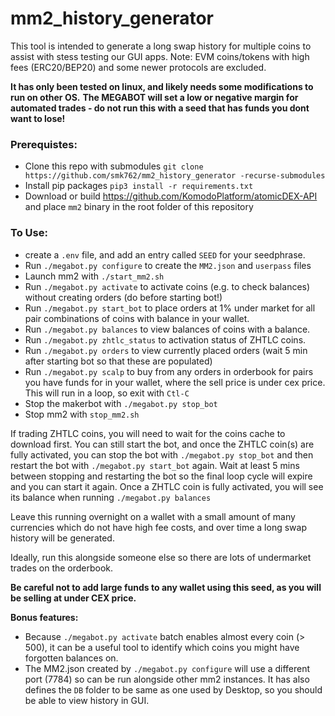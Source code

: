 # mm2_history_generator

This tool is intended to generate a long swap history for multiple coins to assist with stess testing our GUI apps.
Note: EVM coins/tokens with high fees (ERC20/BEP20) and some newer protocols are excluded.

**It has only been tested on linux, and likely needs some modifications to run on other OS.**
**The MEGABOT will set a low or negative margin for automated trades - do not run this with a seed that has funds you dont want to lose!**

### Prerequistes:
- Clone this repo with submodules `git clone https://github.com/smk762/mm2_history_generator -recurse-submodules`
- Install pip packages `pip3 install -r requirements.txt`
- Download or build https://github.com/KomodoPlatform/atomicDEX-API and place `mm2` binary in the root folder of this repository


### To Use:
- create a `.env` file, and add an entry called `SEED` for your seedphrase.
- Run `./megabot.py configure` to create the `MM2.json` and `userpass` files
- Launch mm2 with `./start_mm2.sh`
- Run `./megabot.py activate` to activate coins (e.g. to check balances) without creating orders (do before starting bot!)
- Run `./megabot.py start_bot` to place orders at 1% under market for all pair combinations of coins with balance in your wallet.
- Run `./megabot.py balances` to view balances of coins with a balance.
- Run `./megabot.py zhtlc_status` to activation status of ZHTLC coins.
- Run `./megabot.py orders` to view currently placed orders (wait 5 min after starting bot so that these are populated)
- Run `./megabot.py scalp` to buy from any orders in orderbook for pairs you have funds for in your wallet, where the sell price is under cex price. This will run in a loop, so exit with `Ctl-C`
- Stop the makerbot with `./megabot.py stop_bot`
- Stop mm2 with `stop_mm2.sh`

If trading ZHTLC coins, you will need to wait for the coins cache to download first. You can still start the bot, and once the ZHTLC coin(s) are fully activated, you can stop the bot with `./megabot.py stop_bot` and then restart the bot with `./megabot.py start_bot` again. Wait at least 5 mins between stopping and restarting the bot so the final loop cycle will expire and you can start it again. Once a ZHTLC coin is fully activated, you will see its balance when running `./megabot.py balances`

Leave this running overnight on a wallet with a small amount of many currencies which do not have high fee costs, and over time a long swap history will be generated.

Ideally, run this alongside someone else so there are lots of undermarket trades on the orderbook.

**Be careful not to add large funds to any wallet using this seed, as you will be selling at under CEX price.**

**Bonus features:**
- Because `./megabot.py activate` batch enables almost every coin (> 500), it can be a useful tool to identify which coins you might have forgotten balances on.
- The MM2.json created by `./megabot.py configure` will use a different port (7784) so can be run alongside other mm2 instances. It has also defines the `DB` folder to be same as one used by Desktop, so you should be able to view history in GUI.

